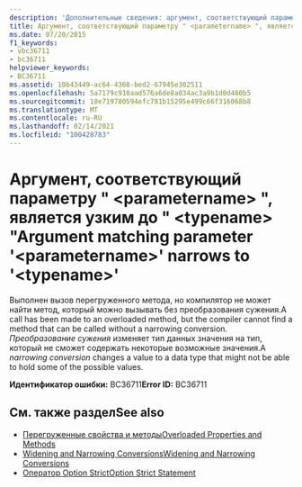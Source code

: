 ```yaml
---
description: 'Дополнительные сведения: аргумент, соответствующий параметру " <parametername> ", имеет значение <typename> "".'
title: Аргумент, соответствующий параметру " <parametername> ", является узким до " <typename> "
ms.date: 07/20/2015
f1_keywords:
- vbc36711
- bc36711
helpviewer_keywords:
- BC36711
ms.assetid: 10b43449-ac64-4368-bed2-67945e302511
ms.openlocfilehash: 5a7179c910aad576a6de8a034ac3a9b1d0d460b5
ms.sourcegitcommit: 10e719780594efc781b15295e499c66f316068b8
ms.translationtype: MT
ms.contentlocale: ru-RU
ms.lasthandoff: 02/14/2021
ms.locfileid: "100428783"
---
```

# <a name="argument-matching-parameter-parametername-narrows-to-typename"></a><span data-ttu-id="726e6-103">Аргумент, соответствующий параметру " \<parametername> ", является узким до " \<typename> "</span><span class="sxs-lookup"><span data-stu-id="726e6-103">Argument matching parameter '\<parametername>' narrows to '\<typename>'</span></span>

<span data-ttu-id="726e6-104">Выполнен вызов перегруженного метода, но компилятор не может найти метод, который можно вызывать без преобразования сужения.</span><span class="sxs-lookup"><span data-stu-id="726e6-104">A call has been made to an overloaded method, but the compiler cannot find a method that can be called without a narrowing conversion.</span></span> <span data-ttu-id="726e6-105">*Преобразование сужения* изменяет тип данных значения на тип, который не сможет содержать некоторые возможные значения.</span><span class="sxs-lookup"><span data-stu-id="726e6-105">A *narrowing conversion* changes a value to a data type that might not be able to hold some of the possible values.</span></span>  
  
 <span data-ttu-id="726e6-106">**Идентификатор ошибки:** BC36711</span><span class="sxs-lookup"><span data-stu-id="726e6-106">**Error ID:** BC36711</span></span>  
  
## <a name="see-also"></a><span data-ttu-id="726e6-107">См. также раздел</span><span class="sxs-lookup"><span data-stu-id="726e6-107">See also</span></span>

- [<span data-ttu-id="726e6-108">Перегруженные свойства и методы</span><span class="sxs-lookup"><span data-stu-id="726e6-108">Overloaded Properties and Methods</span></span>](../programming-guide/language-features/objects-and-classes/overloaded-properties-and-methods.md)
- [<span data-ttu-id="726e6-109">Widening and Narrowing Conversions</span><span class="sxs-lookup"><span data-stu-id="726e6-109">Widening and Narrowing Conversions</span></span>](../programming-guide/language-features/data-types/widening-and-narrowing-conversions.md)
- [<span data-ttu-id="726e6-110">Оператор Option Strict</span><span class="sxs-lookup"><span data-stu-id="726e6-110">Option Strict Statement</span></span>](../language-reference/statements/option-strict-statement.md)
